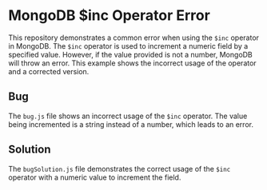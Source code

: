# MongoDB $inc Operator Error

This repository demonstrates a common error when using the `$inc` operator in MongoDB. The `$inc` operator is used to increment a numeric field by a specified value. However, if the value provided is not a number, MongoDB will throw an error.  This example shows the incorrect usage of the operator and a corrected version.

## Bug
The `bug.js` file shows an incorrect usage of the `$inc` operator. The value being incremented is a string instead of a number, which leads to an error.

## Solution
The `bugSolution.js` file demonstrates the correct usage of the `$inc` operator with a numeric value to increment the field.
